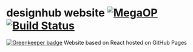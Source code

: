 # designhub website [![MegaOP](https://img.shields.io/badge/MEGA%20OP-%E2%9C%94-green.svg)](http://dsgnhb.de) [![Build Status](https://travis-ci.org/dsgnhb/www.svg?branch=master)](https://travis-ci.org/dsgnhb/www)

[![Greenkeeper badge](https://badges.greenkeeper.io/dsgnhb/www.svg)](https://greenkeeper.io/)
Website based on React hosted on GitHub Pages

